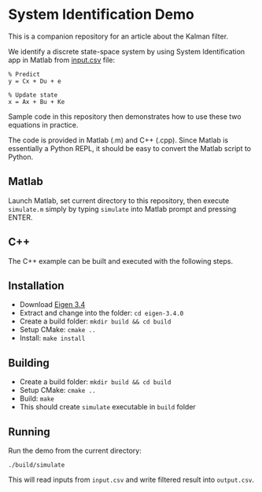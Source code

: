 # System Identification Demo

This is a companion repository for an article about the Kalman filter.

We identify a discrete state-space system by using System Identification app in Matlab from [input.csv](./input.csv) file:

```
% Predict
y = Cx + Du + e

% Update state
x = Ax + Bu + Ke
```

Sample code in this repository then demonstrates how to use these two equations in practice.

The code is provided in Matlab (.m) and C++ (.cpp). Since Matlab is essentially a Python REPL, it should be easy to convert the Matlab script to Python.

## Matlab

Launch Matlab, set current directory to this repository, then execute `simulate.m` simply by typing `simulate` into Matlab prompt and pressing ENTER.

## C++

The C++ example can be built and executed with the following steps.

## Installation

+ Download [Eigen 3.4](https://gitlab.com/libeigen/eigen/-/releases/3.4.0)
+ Extract and change into the folder: `cd eigen-3.4.0`
+ Create a build folder: `mkdir build && cd build`
+ Setup CMake: `cmake ..`
+ Install: `make install`

## Building

+ Create a build folder: `mkdir build && cd build`
+ Setup CMake: `cmake ..`
+ Build: `make`
+ This should create `simulate` executable in `build` folder

## Running

Run the demo from the current directory:

```
./build/simulate
```

This will read inputs from `input.csv` and write filtered result into `output.csv`.
